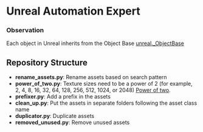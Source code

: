# Unreal Automation Expert

### Observation


Each object in Unreal inherits from the Object Base [unreal._ObjectBase](https://dev.epicgames.com/documentation/en-us/unreal-engine/python-api/class/_ObjectBase?highlight=_objectbase&application_version=5.0)

## Repository Structure
- **rename_assets.py**: Rename assets based on search pattern
- **power_of_two.py**: Texture sizes need to be a power of 2
(for example, 2, 4, 8, 16, 32, 64, 128, 256, 512, 1024, or 2048) [Power of two](https://dev.epicgames.com/documentation/en-us/uefn/resizing-textures-in-unreal-editor-for-fortnite).
- **prefixer.py**: Add a prefix in the assets
- **clean_up.py**: Put the assets in separate folders following the asset class name
- **duplicator.py**: Duplicate assets
- **removed_unused.py**: Remove unused assets